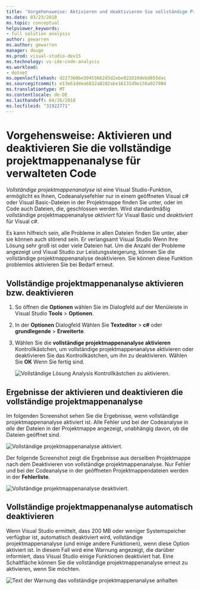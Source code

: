 ```yaml
---
title: 'Vorgehensweise: Aktivieren und deaktivieren Sie vollständige Projektmappenanalyse für verwalteten Code'
ms.date: 03/23/2018
ms.topic: conceptual
helpviewer_keywords:
- full solution analysis
author: gewarren
ms.author: gewarren
manager: douge
ms.prod: visual-studio-dev15
ms.technology: vs-ide-code-analysis
ms.workload:
- dotnet
ms.openlocfilehash: d227360be39455662d3d2ebe822810debd655dac
ms.sourcegitcommit: e13e61ddea6032a8282abe16131d9e136a927984
ms.translationtype: MT
ms.contentlocale: de-DE
ms.lasthandoff: 04/26/2018
ms.locfileid: "31922771"
---
```

# <a name="how-to-enable-and-disable-full-solution-analysis-for-managed-code"></a>Vorgehensweise: Aktivieren und deaktivieren Sie die vollständige projektmappenanalyse für verwalteten Code

*Vollständige projektmappenanalyse* ist eine Visual Studio-Funktion, ermöglicht es Ihnen, Codeanalysefehler nur in einem geöffneten Visual c# oder Visual Basic-Dateien in der Projektmappe finden Sie unter, oder im Code auch Dateien, die, geschlossen werden. Wird standardmäßig vollständige projektmappenanalyse *aktiviert* für Visual Basic und *deaktiviert* für Visual c#.

Es kann hilfreich sein, alle Probleme in allen Dateien finden Sie unter, aber sie können auch störend sein. Er verlangsamt Visual Studio Wenn Ihre Lösung sehr groß ist oder viele Dateien hat. Um die Anzahl der Probleme angezeigt und Visual Studio zur Leistungssteigerung, können Sie die vollständige projektmappenanalyse deaktivieren. Sie können diese Funktion problemlos aktivieren Sie bei Bedarf erneut.

## <a name="to-toggle-full-solution-analysis"></a>Vollständige projektmappenanalyse aktivieren bzw. deaktivieren

1. So öffnen die **Optionen** wählen Sie im Dialogfeld auf der Menüleiste in Visual Studio **Tools** > **Optionen**.

1. In der **Optionen** Dialogfeld Wählen Sie **Texteditor** > **c#** oder **grundlegende**  >   **Erweiterte**.

1. Wählen Sie die **vollständige projektmappenanalyse aktivieren** Kontrollkästchen, um vollständige projektmappenanalyse aktivieren oder deaktivieren Sie das Kontrollkästchen, um ihn zu deaktivieren. Wählen Sie **OK** Wenn Sie fertig sind.

    ![Vollständige Lösung Analysis Kontrollkästchen zu aktivieren.](../code-quality/media/options-enable-full-solution-analysis.png)

## <a name="results-of-enabling-and-disabling-full-solution-analysis"></a>Ergebnisse der aktivieren und deaktivieren die vollständige projektmappenanalyse

Im folgenden Screenshot sehen Sie die Ergebnisse, wenn vollständige projektmappenanalyse aktiviert ist. Alle Fehler und bei der Codeanalyse in *alle* der Dateien in der Projektmappe angezeigt, unabhängig davon, ob die Dateien geöffnet sind.

![Vollständige projektmappenanalyse aktiviert.](../code-quality/media/fsa_enabled.png)

Der folgende Screenshot zeigt die Ergebnisse aus derselben Projektmappe nach dem Deaktivieren von vollständige projektmappenanalyse. Nur Fehler und bei der Codeanalyse in der geöffneten Projektmappendateien werden in der **Fehlerliste**.

![Vollständige projektmappenanalyse deaktiviert.](../code-quality/media/fsa_disabled.png)

## <a name="automatically-disable-full-solution-analysis"></a>Vollständige projektmappenanalyse automatisch deaktivieren

Wenn Visual Studio ermittelt, dass 200 MB oder weniger Systemspeicher verfügbar ist, automatisch deaktiviert wird, vollständige projektmappenanalyse (und einige andere Funktionen), wenn diese Option aktiviert ist. In diesem Fall wird eine Warnung angezeigt, die darüber informiert, dass Visual Studio einige Funktionen deaktiviert hat. Eine Schaltfläche können Sie die vollständige projektmappenanalyse erneut zu aktivieren, wenn Sie möchten.

![Text der Warnung das vollständige projektmappenanalyse anhalten](../code-quality/media/fsa_alert.png)